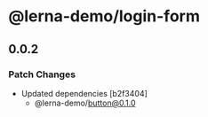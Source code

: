 # @lerna-demo/login-form

## 0.0.2

### Patch Changes

- Updated dependencies [b2f3404]
  - @lerna-demo/button@0.1.0
